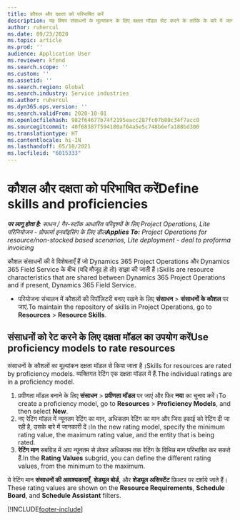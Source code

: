```yaml
---
title: कौशल और दक्षता को परिभाषित करें
description: यह विषय संसाधनों के मूल्यांकन के लिए दक्षता मॉडल सेट करने के तरीके के बारे में जानकारी देता है.
author: ruhercul
ms.date: 09/23/2020
ms.topic: article
ms.prod: ''
audience: Application User
ms.reviewer: kfend
ms.search.scope: ''
ms.custom: ''
ms.assetid: ''
ms.search.region: Global
ms.search.industry: Service industries
ms.author: ruhercul
ms.dyn365.ops.version: ''
ms.search.validFrom: 2020-10-01
ms.openlocfilehash: 982f64677b74f2195eacc287fc07b80c34f7acc0
ms.sourcegitcommit: 40f68387f594180af64a5e5c748b6efa188bd300
ms.translationtype: HT
ms.contentlocale: hi-IN
ms.lasthandoff: 05/10/2021
ms.locfileid: "6015333"
---
```

# <a name="define-skills-and-proficiencies"></a><span data-ttu-id="2a430-103">कौशल और दक्षता को परिभाषित करें</span><span class="sxs-lookup"><span data-stu-id="2a430-103">Define skills and proficiencies</span></span>

<span data-ttu-id="2a430-104">_**पर लागू होता है:** साधन / गैर-स्टॉक आधारित परिदृश्यों के लिए Project Operations, Lite परिनियोजन - प्रोफार्मा इनवॉइसिंग के लिए डील_</span><span class="sxs-lookup"><span data-stu-id="2a430-104">_**Applies To:** Project Operations for resource/non-stocked based scenarios, Lite deployment - deal to proforma invoicing_</span></span>

<span data-ttu-id="2a430-105">कौशल संसाधनों की वे विशेषताएँ हैं जो Dynamics 365 Project Operations और Dynamics 365 Field Service के बीच (यदि मौजूद हो तो) साझा की जाती हैं।</span><span class="sxs-lookup"><span data-stu-id="2a430-105">Skills are resource characteristics that are shared between Dynamics 365 Project Operations and if present, Dynamics 365 Field Service.</span></span> 

- <span data-ttu-id="2a430-106">परियोजना संचालन में कौशलों की रिपॉज़िटरी बनाए रखने के लिए **संसाधन** \> **संसाधनों के कौशल** पर जाएं.</span><span class="sxs-lookup"><span data-stu-id="2a430-106">To maintain the repository of skills in Project Operations, go to **Resources** \> **Resource Skills**.</span></span> 

## <a name="use-proficiency-models-to-rate-resources"></a><span data-ttu-id="2a430-107">संसाधनों को रेट करने के लिए दक्षता मॉडल का उपयोग करें</span><span class="sxs-lookup"><span data-stu-id="2a430-107">Use proficiency models to rate resources</span></span>

<span data-ttu-id="2a430-108">संसाधनों के कौशलों का मूल्यांकन दक्षता मॉडल से किया जाता है।</span><span class="sxs-lookup"><span data-stu-id="2a430-108">Skills for resources are rated by proficiency models.</span></span> <span data-ttu-id="2a430-109">व्यक्तिगत रेटिंग एक दक्षता मॉडल में हैं.</span><span class="sxs-lookup"><span data-stu-id="2a430-109">The individual ratings are in a proficiency model.</span></span> 

1. <span data-ttu-id="2a430-110">प्रवीणता मॉडल बनाने के लिए **संसाधन** \> **प्रवीणता मॉडल** पर जाएं और फिर **नया** का चुनाव करें।</span><span class="sxs-lookup"><span data-stu-id="2a430-110">To create a proficiency model, go to **Resources** \> **Proficiency Models**, and then select **New**.</span></span>
2. <span data-ttu-id="2a430-111">नए रेटिंग मॉडल में न्यूनतम रेटिंग का मान, अधिकतम रेटिंग का मान और जिस इकाई को रेटिंग दी जा रही है, उसके बारे में जानकारी दें।</span><span class="sxs-lookup"><span data-stu-id="2a430-111">In the new rating model, specify the minimum rating value, the maximum rating value, and the entity that is being rated.</span></span>
3. <span data-ttu-id="2a430-112">**रेटिंग मान** सबग्रिड में आप न्यूनतम से लेकर अधिकतम तक रेटिंग के विभिन्न मान परिभाषित कर सकते हैं.</span><span class="sxs-lookup"><span data-stu-id="2a430-112">In the **Rating Values** subgrid, you can define the different rating values, from the minimum to the maximum.</span></span>


<span data-ttu-id="2a430-113">ये रेटिंग मान **संसाधनों की आवश्यकताएँ**, **शेड्यूल बोर्ड**, और **शेड्यूल असिस्टेंट** फ़िल्टर पर दर्शाये जाते हैं।</span><span class="sxs-lookup"><span data-stu-id="2a430-113">These rating values are shown on the **Resource Requirements**, **Schedule Board**, and **Schedule Assistant** filters.</span></span>


[!INCLUDE[footer-include](../includes/footer-banner.md)]